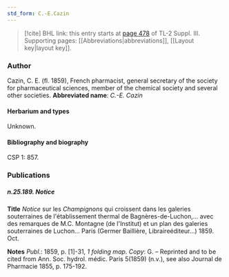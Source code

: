 ```yaml
---
std_form: C.-E.Cazin
---
```


> [!cite] BHL link: this entry starts at [page 478](https://www.biodiversitylibrary.org/page/33266785) of TL-2 Suppl. III.
> Supporting pages: [[Abbreviations|abbreviations]], [[Layout key|layout key]].

### Author

Cazin, C. E. (fl. 1859), French pharmacist, general secretary of the society for pharmaceutical sciences, member of the chemical society and several other societies. 
**Abbreviated name**: *C.-E. Cazin*

#### Herbarium and types

Unknown.

#### Bibliography and biography

CSP 1: 857.

### Publications

##### n.25.189. Notice

**Title**
*Notice* sur les *Champignons* qui croissent dans les galeries souterraines de l'établissement thermal de Bagnères-de-Luchon,... avec des remarques de M.C. Montagne (de l'Institut) et un plan des galeries souterraines de Luchon... Paris (Germer Baillière, Libraireéditeur...) 1859. Oct.

**Notes**
*Publ*.: 1859, p. \[1\]-31, *1 folding map*. *Copy*: G. – Reprinted and to be cited from Ann. Soc. hydrol. médic. Paris 5(1859) (n.v.), see also Journal de Pharmacie 1855, p. 175-192.

